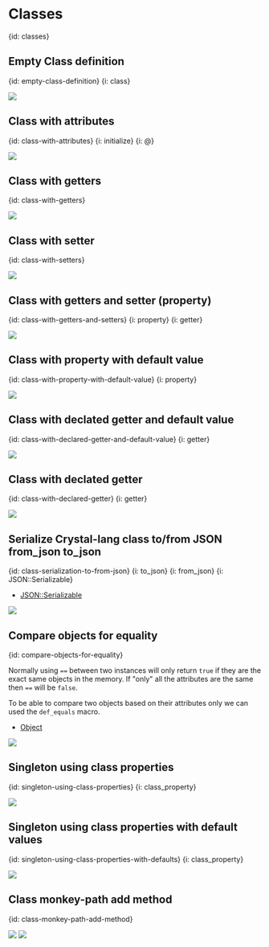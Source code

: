 # Classes
{id: classes}

## Empty Class definition
{id: empty-class-definition}
{i: class}

![](examples/classes/empty_class.cr)


## Class with attributes
{id: class-with-attributes}
{i: initialize}
{i: @}

![](examples/classes/person_class.cr)


## Class with getters
{id: class-with-getters}

![](examples/classes/class_with_getters.cr)

## Class with setter
{id: class-with-setters}

![](examples/classes/class_with_setters.cr)


## Class with getters and setter (property)
{id: class-with-getters-and-setters}
{i: property}
{i: getter}

![](examples/classes/class_with_property.cr)


## Class with property with default value
{id: class-with-property-with-default-value}
{i: property}

![](examples/classes/class_with_default_property.cr)


## Class with declated getter and default value
{id: class-with-declared-getter-and-default-value}
{i: getter}

![](examples/classes/class_with_declared_getter_default.cr)


## Class with declated getter
{id: class-with-declared-getter}
{i: getter}

![](examples/classes/class_with_declared_getter.cr)


## Serialize Crystal-lang class to/from JSON from_json to_json
{id: class-serialization-to-from-json}
{i: to_json}
{i: from_json}
{i: JSON::Serializable}


* [JSON::Serializable](https://crystal-lang.org/api/JSON/Serializable.html)

![](examples/classes/class_and_json.cr)


## Compare objects for equality
{id: compare-objects-for-equality}

Normally using `==` between two instances will only return `true` if they are the exact same objects in the memory.
If "only" all the attributes are the same then `==` will be `false`.

To be able to compare two objects based on their attributes only we can used the `def_equals` macro.

* [Object](https://crystal-lang.org/api/Object.html)

![](examples/classes/compare_objects.cr)

## Singleton using class properties
{id: singleton-using-class-properties}
{i: class_property}

![](examples/classes/singleton_using_class_properties.cr)

## Singleton using class properties with default values
{id: singleton-using-class-properties-with-defaults}
{i: class_property}

![](examples/classes/singleton_using_class_properties_with_defaults.cr)

## Class monkey-path add method
{id: class-monkey-path-add-method}

![](examples/classes/person.cr)
![](examples/classes/use_person.cr)

